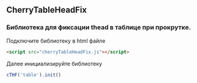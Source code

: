## CherryTableHeadFix
### Библиотека для фиксации thead в таблице при прокрутке.
Подключите библиотеку в html файле
```html
<script src="cherryTableHeadFix.js"></script>
```

Далее инициализируйте библиотеку
```javascript
сTHF('table').init()
```